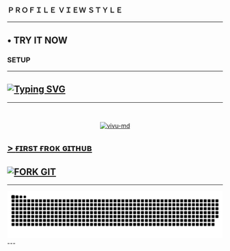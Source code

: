### ＰＲＯＦＩＬＥ ＶＩＥＷ ＳＴＹＬＥ
---
• TRY IT NOW
---
### SETUP
---
## [![Typing SVG](https://readme-typing-svg.herokuapp.com?font=Rockstar-ExtraBold&color=F00&lines=WELCOME+TO+PROFILE+VIEW+STYLE+FOR+YOUR+SOCIAL+MEDIAS;MADE+BY+Danupa)](https://git.io/typing-svg)
---
</div>
<br>

  <p align="center">  
  <a href="https://telegra.ph/file/716bb291659c3604722cb.jpg">
    <img alt="vivu-md" height="300" src="https://telegra.ph/file/716bb291659c3604722cb.jpg">


    
  ## > <b><s1>ғɪʀsᴛ ғʀᴏᴋ ɢɪᴛʜᴜʙ</b></s1> 
## <a href='https://github.com/Danupa0/Profile-view/fork/' target="_blank"><img alt='FORK GIT' src='https://img.shields.io/badge/Frok_Github-100000?style=for-the-badge&logo=scan&logoColor=white&labelColor=black&color=black'/></a>  
---
<!--- snake -->
<div align="center">
  <img  src="https://github.com/1999AZZAR/1999AZZAR/blob/readme/resources/img/grid-snake.svg"
       alt="snake" /></a>
</div>
---

